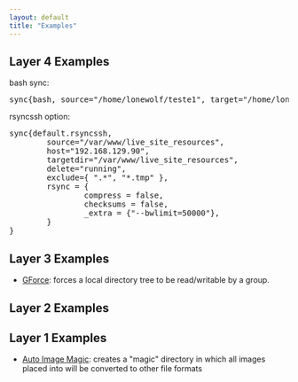 ```yaml
---
layout: default
title: "Examples"
---
```

Layer 4 Examples
----------------

bash sync:
<pre>
sync{bash, source="/home/lonewolf/teste1", target="/home/lonewolf/teste2"}
</pre>

rsyncssh option:

<pre>
sync{default.rsyncssh,
        source="/var/www/live_site_resources",
        host="192.168.129.90",
        targetdir="/var/www/live_site_resources",
        delete="running",
        exclude={ ".*", "*.tmp" },
        rsync = {
                compress = false,
                checksums = false,
                _extra = {"--bwlimit=50000"},
        }
}
</pre>

Layer 3 Examples
----------------
 * [GForce](gforce): forces a local directory tree to be read/writable by a group.

Layer 2 Examples
----------------

Layer 1 Examples
----------------
 * [Auto Image Magic](auto-image-magic): creates a "magic" directory in which all images placed into will be converted to other file formats

